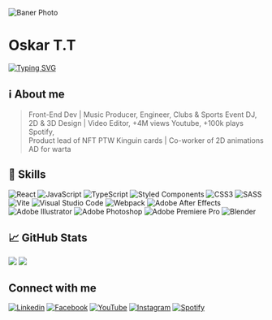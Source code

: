 ![Baner Photo](https://github.com/oskardenis167/oskardenis167/blob/main/baner.png)
<!--  -->
# Oskar T.T
<!--  -->
[![Typing SVG](https://readme-typing-svg.demolab.com?font=Fira+Code&pause=1000&color=FFFFFF&width=435&lines=Front+End+Developer;2D+%26+3D+Creator;Music+Producer;DJ;Audio+Engineer;Video+Editor)](https://git.io/typing-svg)
<!--  -->
## ℹ About me
> Front-End Dev | Music Producer, Engineer, Clubs & Sports Event DJ, <br>
> 2D & 3D Design | Video Editor, +4M views Youtube, +100k plays Spotify, <br>
> Product lead of NFT PTW Kinguin cards | Co-worker of 2D animations AD for warta <br>
<!-- >  -->
## 🦾 Skills
![React](https://img.shields.io/badge/react-%2320232a.svg?style=for-the-badge&logo=react&logoColor=%2361DAFB)
![JavaScript](https://img.shields.io/badge/javascript-%23323330.svg?style=for-the-badge&logo=javascript&logoColor=%23F7DF1E)
![TypeScript](https://img.shields.io/badge/typescript-%23007ACC.svg?style=for-the-badge&logo=typescript&logoColor=white)
![Styled Components](https://img.shields.io/badge/styled--components-DB7093?style=for-the-badge&logo=styled-components&logoColor=white)
![CSS3](https://img.shields.io/badge/css3-%231572B6.svg?style=for-the-badge&logo=css3&logoColor=white)
![SASS](https://img.shields.io/badge/SASS-hotpink.svg?style=for-the-badge&logo=SASS&logoColor=white)
![Vite](https://img.shields.io/badge/vite-%23646CFF.svg?style=for-the-badge&logo=vite&logoColor=white)
![Visual Studio Code](https://img.shields.io/badge/Visual%20Studio%20Code-0078d7.svg?style=for-the-badge&logo=visual-studio-code&logoColor=white)
![Webpack](https://img.shields.io/badge/webpack-%238DD6F9.svg?style=for-the-badge&logo=webpack&logoColor=black)
![Adobe After Effects](https://img.shields.io/badge/Adobe%20After%20Effects-9999FF.svg?style=for-the-badge&logo=Adobe%20After%20Effects&logoColor=white)
![Adobe Illustrator](https://img.shields.io/badge/adobe%20illustrator-%23FF9A00.svg?style=for-the-badge&logo=adobe%20illustrator&logoColor=white)
![Adobe Photoshop](https://img.shields.io/badge/adobe%20photoshop-%2331A8FF.svg?style=for-the-badge&logo=adobe%20photoshop&logoColor=white)
![Adobe Premiere Pro](https://img.shields.io/badge/Adobe%20Premiere%20Pro-9999FF.svg?style=for-the-badge&logo=Adobe%20Premiere%20Pro&logoColor=white)
![Blender](https://img.shields.io/badge/blender-%23F5792A.svg?style=for-the-badge&logo=blender&logoColor=white)
<!--  -->
## 📈 GitHub Stats 
![](https://github-readme-stats.vercel.app/api/top-langs/?username=oskardenis167&show_icons=true&theme=transparent&title_color=ffffff&text_color=ffffff&icon_color=ffffff) ![](https://github-readme-stats.vercel.app/api?username=oskardenis167&show_icons=true&theme=transparent&title_color=ffffff&text_color=ffffff&icon_color=ffffff)
<!--  -->
## Connect with me
[![Linkedin](https://img.icons8.com/color/50/linkedin.png)](https://www.linkedin.com/in/oskar-trąpczyński-1b95751b2/)
[![Facebook](https://img.icons8.com/color/50/facebook-new.png)](https://www.facebook.com/oskar.trapczynski/)
[![YouTube](https://img.icons8.com/color/50/youtube-play.png)](https://www.youtube.com/c/OskarTT)
[![Instagram](https://img.icons8.com/fluency/50/instagram-new.png)](https://www.instagram.com/oskarttoffical/)
[![Spotify](https://img.icons8.com/fluency/50/spotify.png)](https://open.spotify.com/artist/2OVetJ63mx7fvwt2xKPfYY)
